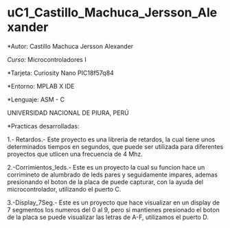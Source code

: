 # uC1_Castillo_Machuca_Jersson_Alexander

*Autor: Castillo Machuca Jersson Alexander

*Curso:* Microcontroladores I

*Tarjeta: Curiosity Nano PIC18f57q84

*Entorno: MPLAB X IDE

*Lenguaje: ASM - C

UNIVERSIDAD NACIONAL DE PIURA, PERÚ

*Practicas desarrolladas:

1.- Retardos.- Este proyecto es una libreria de retardos, la cual tiene unos determinados tiempos en segundos, que puede ser utilizada para diferentes proyectos
que utlicen una frecuencia de 4 Mhz.

2.-Corrimientos_leds.- Este es un proyecto la cual su funcion hace un corrimineto de alumbrado de leds pares y seguidamente impares, ademas presionando el boton de la placa de puede capturar, con la ayuda del microcontrolador, utilizando el puerto C.

3.-Display_7Seg.- Este es un proyecto que hace visualizar en un display de 7 segmentos los numeros del 0 al 9, pero si mantienes presionado el boton de la placa se puede visualizar las letras de A-F, utilizamos el puerto D.
